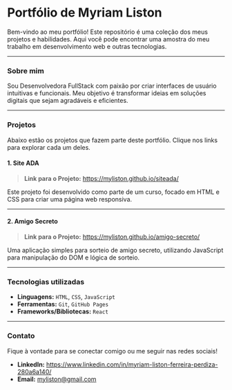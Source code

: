 # Portfólio de Myriam Liston

Bem-vindo ao meu portfólio! Este repositório é uma coleção dos meus projetos e habilidades. Aqui você pode encontrar uma amostra do meu trabalho em desenvolvimento web e outras tecnologias.

---

### Sobre mim

Sou Desenvolvedora FullStack com paixão por criar interfaces de usuário intuitivas e funcionais. Meu objetivo é transformar ideias em soluções digitais que sejam agradáveis e eficientes.

---

### Projetos

Abaixo estão os projetos que fazem parte deste portfólio. Clique nos links para explorar cada um deles.

#### 1. Site ADA

> **Link para o Projeto:** https://myliston.github.io/siteada/

Este projeto foi desenvolvido como parte de um curso, focado em HTML e CSS para criar uma página web responsiva.

---

#### 2. Amigo Secreto

> **Link para o Projeto:** https://myliston.github.io/amigo-secreto/

Uma aplicação simples para sorteio de amigo secreto, utilizando JavaScript para manipulação do DOM e lógica de sorteio.

---

### Tecnologias utilizadas

* **Linguagens:** `HTML`, `CSS`, `JavaScript`
* **Ferramentas:** `Git`, `GitHub Pages`
* **Frameworks/Bibliotecas:** `React`

---

### Contato

Fique à vontade para se conectar comigo ou me seguir nas redes sociais!

* **LinkedIn:** https://www.linkedin.com/in/myriam-liston-ferreira-perdiza-280a6a140/
* **Email:** myliston@gmail.com
